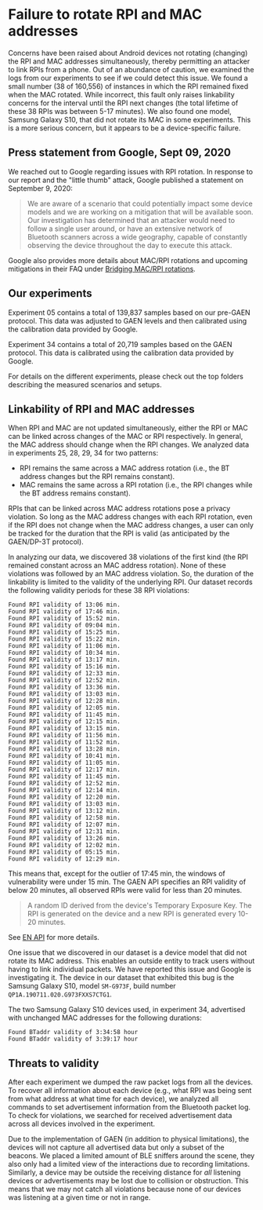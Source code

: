 # Failure to rotate RPI and MAC addresses

Concerns have been raised about Android devices not rotating (changing) the RPI
and MAC addresses simultaneously, thereby permitting an attacker to link RPIs
from a phone. Out of an abundance of caution, we examined the logs from our
experiments to see if we could detect this issue.  We found a small number (38
of 160,556) of instances in which the RPI remained fixed when the MAC rotated.
While incorrect, this fault only raises linkability concerns for the interval
until the RPI next changes (the total lifetime of these 38 RPIs was between
5-17 minutes).  We also found one model, Samsung Galaxy S10, that did not
rotate its MAC in some experiments.  This is a more serious concern, but it
appears to be a device-specific failure.


## Press statement from Google, Sept 09, 2020

We reached out to Google regarding issues with RPI rotation.
In response to our report and the "little thumb" attack, Google published a
statement on September 9, 2020:

> We are aware of a scenario that could potentially impact some device models
> and we are working on a mitigation that will be available soon. Our 
> investigation has determined that an attacker would need to follow a single 
> user around, or have an extensive network of Bluetooth scanners across a 
> wide geography, capable of constantly observing the device throughout the 
> day to execute this attack.

Google also provides more details about MAC/RPI rotations and upcoming
mitigations in their FAQ under [Bridging MAC/RPI rotations](https://github.com/google/exposure-notifications-internals/blob/main/en-risks-and-mitigations-faq.md#bluetooth-based-tracking).


## Our experiments

Experiment 05 contains a total of 139,837 samples based on our pre-GAEN
protocol. This data was adjusted to GAEN levels and then calibrated using the
calibration data provided by Google.

Experiment 34 contains a total of 20,719 samples based on the GAEN protocol.
This data is calibrated using the calibration data provided by Google.

For details on the different experiments, please check out the top folders
describing the measured scenarios and setups.


## Linkability of RPI and MAC addresses

When RPI and MAC are not updated simultaneously, either the RPI or MAC can be
linked across changes of the MAC or RPI respectively. In general, the MAC
address should change when the RPI changes. We analyzed  data in experiments
25, 28, 29, 34 for two patterns:

* RPI remains the same across a MAC address rotation (i.e., the BT address
  changes but the RPI remains constant).
* MAC remains the same across a RPI rotation (i.e., the RPI changes while the
  BT address remains constant).

RPIs that can be linked across MAC address rotations pose a privacy violation.
So long as the MAC address changes with each RPI rotation, even if the RPI does
not change when the MAC address changes, a user can only be tracked for the
duration that the RPI is valid (as anticipated by the GAEN/DP-3T protocol).

In analyzing our data, we discovered 38 violations of the first kind (the
RPI remained constant across an MAC address rotation). None of these violations
was followed by an MAC address violation. So, the duration of the
linkability is limited to the validity of the underlying RPI. Our dataset
records the following validity periods for these 38 RPI violations:

```
Found RPI validity of 13:06 min.
Found RPI validity of 17:46 min.
Found RPI validity of 15:52 min.
Found RPI validity of 09:04 min.
Found RPI validity of 15:25 min.
Found RPI validity of 15:22 min.
Found RPI validity of 11:06 min.
Found RPI validity of 10:34 min.
Found RPI validity of 13:17 min.
Found RPI validity of 15:16 min.
Found RPI validity of 12:33 min.
Found RPI validity of 12:52 min.
Found RPI validity of 13:36 min.
Found RPI validity of 13:03 min.
Found RPI validity of 12:28 min.
Found RPI validity of 12:05 min.
Found RPI validity of 11:45 min.
Found RPI validity of 12:15 min.
Found RPI validity of 13:15 min.
Found RPI validity of 11:56 min.
Found RPI validity of 11:52 min.
Found RPI validity of 13:28 min.
Found RPI validity of 10:41 min.
Found RPI validity of 11:05 min.
Found RPI validity of 12:17 min.
Found RPI validity of 11:45 min.
Found RPI validity of 12:52 min.
Found RPI validity of 12:14 min.
Found RPI validity of 12:20 min.
Found RPI validity of 13:03 min.
Found RPI validity of 13:12 min.
Found RPI validity of 12:58 min.
Found RPI validity of 12:07 min.
Found RPI validity of 12:31 min.
Found RPI validity of 13:26 min.
Found RPI validity of 12:02 min.
Found RPI validity of 05:15 min.
Found RPI validity of 12:29 min.
```

This means that, except for the outlier of 17:45 min, the windows of
vulnerability were under 15 min. The GAEN API specifies an RPI validity of
below 20 minutes, all observed RPIs were valid for less than 20 minutes.

> A random ID derived from the device's Temporary Exposure Key. The RPI is
> generated on the device and a new RPI is generated every 10-20 minutes.

See [EN API](https://developers.google.com/android/exposure-notifications/exposure-notifications-api)
for more details.

One issue that we discovered in our dataset is a device model that did not
rotate its MAC address. This enables an outside entity to track users without
having to link individual packets. We have reported this issue and Google is
investigating it. The device in our dataset that exhibited this bug is the
Samsung Galaxy S10, model `SM-G973F`, build number
`QP1A.190711.020.G973FXXS7CTG1`.

The two Samsung Galaxy S10 devices used, in experiment 34, advertised with
unchanged MAC addresses for the following durations:

```
Found BTaddr validity of 3:34:58 hour
Found BTaddr validity of 3:39:17 hour
```

## Threats to validity

After each experiment we dumped the raw packet logs from all the devices. To
recover all information about each device (e.g., what RPI was being sent from
what address at what time for each device), we analyzed all commands to set
advertisement information from the Bluetooth packet log. To check for
violations, we searched for received advertisement data across all devices
involved in the experiment.

Due to the implementation of GAEN (in addition to physical limitations), the
devices will not capture all advertised data but only a subset of the beacons.
We placed a limited amount of BLE sniffers around the scene, they also only had
a limited view of the interactions due to recording limitations. Similarly, a
device may be outside the receiving distance for *all* listening devices or
advertisements may be lost due to collision or obstruction.  This means that
we may not catch all violations because none of our devices was listening at a
given time or not in range.
